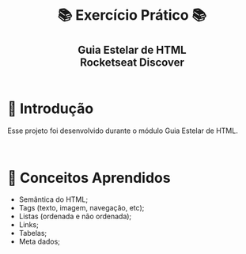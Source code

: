 <h1 align="center">
    📚 Exercício Prático 📚
</h1>
<h2 align="center">
    Guia Estelar de HTML<br>Rocketseat Discover<br><br>
</h2>

# 🚀 Introdução

<p align="justify">
  Esse projeto foi desenvolvido durante o módulo Guia Estelar de HTML.
</p><br>

# 🧠 Conceitos Aprendidos

* Semântica do HTML;
* Tags (texto, imagem, navegação, etc);
* Listas (ordenada e não ordenada);
* Links;
* Tabelas;
* Meta dados;